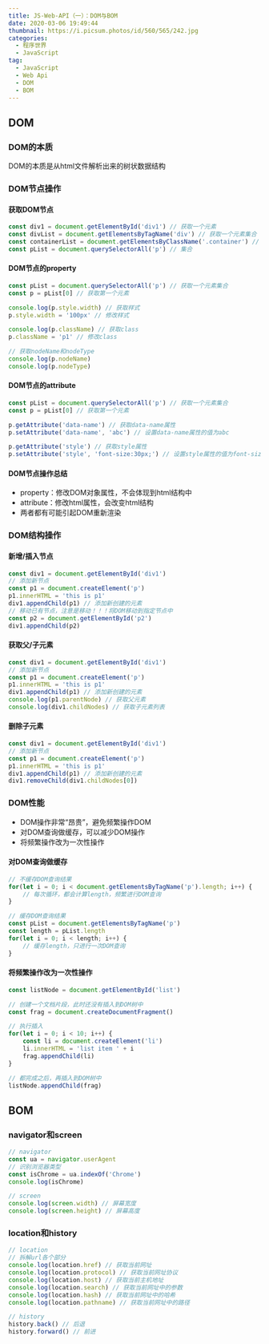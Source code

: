 ```yaml
---
title: JS-Web-API（一）：DOM与BOM
date: 2020-03-06 19:49:44
thumbnail: https://i.picsum.photos/id/560/565/242.jpg
categories:
  - 程序世界
  - JavaScript
tag:
  - JavaScript
  - Web Api
  - DOM
  - BOM
---
```


## DOM
### DOM的本质

DOM的本质是从html文件解析出来的树状数据结构

### DOM节点操作

#### 获取DOM节点

```javascript
const div1 = document.getElementById('div1') // 获取一个元素
const divList = document.getElementsByTagName('div') // 获取一个元素集合
const containerList = document.getElementsByClassName('.container') // 集合
const pList = document.querySelectorAll('p') // 集合 
```
<!-- more -->
#### DOM节点的property

```javascript
const pList = document.querySelectorAll('p') // 获取一个元素集合
const p = pList[0] // 获取第一个元素

console.log(p.style.width) // 获取样式
p.style.width = '100px' // 修改样式

console.log(p.className) // 获取class
p.className = 'p1' // 修改class

// 获取nodeName和nodeType
console.log(p.nodeName)
console.log(p.nodeType)
```

#### DOM节点的attribute

```javascript
const pList = document.querySelectorAll('p') // 获取一个元素集合
const p = pList[0] // 获取第一个元素

p.getAttribute('data-name') // 获取data-name属性
p.setAttribute('data-name', 'abc') // 设置data-name属性的值为abc

p.getAttribute('style') // 获取style属性
p.setAttribute('style', 'font-size:30px;') // 设置style属性的值为font-size:30px;
```

#### DOM节点操作总结

- property：修改DOM对象属性，不会体现到html结构中
- attribute：修改html属性，会改变html结构
- 两者都有可能引起DOM重新渲染

### DOM结构操作

#### 新增/插入节点

```javascript
const div1 = document.getElementById('div1')
// 添加新节点
const p1 = document.createElement('p')
p1.innerHTML = 'this is p1'
div1.appendChild(p1) // 添加新创建的元素
// 移动已有节点，注意是移动！！！将DOM移动到指定节点中
const p2 = document.getElementById('p2')
div1.appendChild(p2)
```

#### 获取父/子元素
```javascript
const div1 = document.getElementById('div1')
// 添加新节点
const p1 = document.createElement('p')
p1.innerHTML = 'this is p1'
div1.appendChild(p1) // 添加新创建的元素
console.log(p1.parentNode) // 获取父元素
console.log(div1.childNodes) // 获取子元素列表
```

#### 删除子元素

```javascript
const div1 = document.getElementById('div1')
// 添加新节点
const p1 = document.createElement('p')
p1.innerHTML = 'this is p1'
div1.appendChild(p1) // 添加新创建的元素
div1.removeChild(div1.childNodes[0])
```

### DOM性能

- DOM操作非常“昂贵”，避免频繁操作DOM
- 对DOM查询做缓存，可以减少DOM操作
- 将频繁操作改为一次性操作

#### 对DOM查询做缓存
```javascript
// 不缓存DOM查询结果
for(let i = 0; i < document.getElementsByTagName('p').length; i++) {
    // 每次循环，都会计算length，频繁进行DOM查询
}

// 缓存DOM查询结果
const pList = document.getElementsByTagName('p')
const length = pList.length
for(let i = 0; i < length; i++) {
    // 缓存length，只进行一次DOM查询
}
```
#### 将频繁操作改为一次性操作
```javascript
const listNode = document.getElementById('list')

// 创建一个文档片段，此时还没有插入到DOM树中
const frag = document.createDocumentFragment()

// 执行插入
for(let i = 0; i < 10; i++) {
    const li = document.createElement('li')
    li.innerHTML = 'list item ' + i
    frag.appendChild(li)
}

// 都完成之后，再插入到DOM树中
listNode.appendChild(frag)
```

## BOM

### navigator和screen

```javascript
// navigator
const ua = navigator.userAgent
// 识别浏览器类型
const isChrome = ua.indexOf('Chrome')
console.log(isChrome)

// screen
console.log(screen.width) // 屏幕宽度
console.log(screen.height) // 屏幕高度
```

### location和history
```javascript
// location
// 拆解url各个部分
console.log(location.href) // 获取当前网址
console.log(location.protocol) // 获取当前网址协议
console.log(location.host) // 获取当前主机地址
console.log(location.search) // 获取当前网址中的参数
console.log(location.hash) // 获取当前网址中的哈希
console.log(location.pathname) // 获取当前网址中的路径

// history
history.back() // 后退
history.forward() // 前进
```
